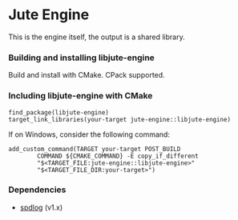 # Jute Engine

This is the engine itself, the output is a shared library.

### Building and installing libjute-engine

Build and install with CMake. CPack supported.

### Including libjute-engine with CMake

```
find_package(libjute-engine)
target_link_libraries(your-target jute-engine::libjute-engine)
```

If on Windows, consider the following command:

```
add_custom_command(TARGET your-target POST_BUILD
        COMMAND ${CMAKE_COMMAND} -E copy_if_different
        "$<TARGET_FILE:jute-engine::libjute-engine>"
        "$<TARGET_FILE_DIR:your-target>")
```

### Dependencies

- [spdlog](https://github.com/gabime/spdlog) (v1.x)
